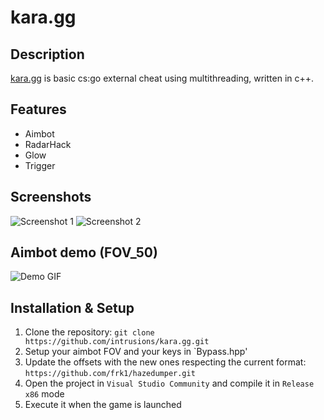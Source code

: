 # kara.gg

## Description
[kara.gg](https://github.com/intrusions/kara.gg) is basic cs:go external cheat using multithreading, written in c++.

## Features
- Aimbot
- RadarHack
- Glow
- Trigger

## Screenshots
![Screenshot 1](https://github.com/intrusions/kara.gg/assets/65361679/dd12cc58-9546-4a33-9c37-716b7cd7b583)
![Screenshot 2](https://github.com/intrusions/kara.gg/assets/65361679/88aa56b5-b03e-4641-80c4-a11430d23ccc)

## Aimbot demo (FOV_50)
![Demo GIF](./aim_fov_50.gif)

## Installation & Setup
1. Clone the repository: `git clone https://github.com/intrusions/kara.gg.git`
2. Setup your aimbot FOV and your keys in `Bypass.hpp'
3. Update the offsets with the new ones respecting the current format: `https://github.com/frk1/hazedumper.git`
4. Open the project in `Visual Studio Community` and compile it in `Release x86` mode
5. Execute it when the game is launched
